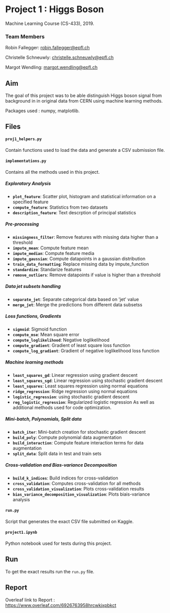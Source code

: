 # Project 1 : Higgs Boson
Machine Learning Course (CS-433), 2019.

### Team Members

Robin Fallegger: robin.fallegger@epfl.ch

Christelle Schneuwly: christelle.schneuwly@epfl.ch

Margot Wendling: margot.wendling@epfl.ch

## Aim
The goal of this project was to be able distinguish Higgs boson signal from background in in original data from CERN using machine learning methods. 

Packages used : numpy, matplotlib.

## Files
#### `proj1_helpers.py`
Contain functions used to load the data and generate a CSV submission file.

#### `implementations.py`
Contains all the methods used in this project.

##### Exploratory Analysis
- **`plot_feature`**: Scatter plot, histogram and statistical information on a specified feature
- **`compute_feature`**: Statistics from two datasets
- **`description_feature`**: Text descrption of principal statistics
##### Pre-processing
- **`missingness_filter`**: Remove features with missing data higher than a threshold
- **`impute_mean`**: Compute feature mean
- **`impute_median`**: Compute feature media
- **`impute_gaussian`**: Compute datapoints in a gaussian distribution
- **`train_data_formatting`**: Replace missing data by impute_function 
- **`standardize`**: Standarize features
- **`remove_outliers`**: Remove datapoints if value is higher than a threshold
##### Data jet subsets handling
- **`separate_jet`**: Separate categorical data  based on 'jet' value
- **`merge_jet`**: Merge the predictions from different data subsetss
##### Loss functions, Gradients
- **`sigmoid`**: Sigmoid function 
- **`compute_mse`**: Mean square error
- **`compute_loglikelihood`**: Negative loglikelihood
- **`compute_gradient`**: Gradient of least square loss function
- **`compute_log_gradient`**: Gradient of negative loglikelihood loss function 
##### Machine learning methods
- **`least_squares_gd`**: Linear regression using gradient descent
- **`least_squares_sgd`**: Linear regression using stochastic gradient descent
- **`least_squares`**: Least squares regression using normal equations
- **`ridge_regression`**: Ridge regression using normal equations
- **`logistic_regression`**: using stochastic gradient descent
- **`reg_logistic_regression`**: Regularized logistic regression
As well as additional methods used for code optimization. 
##### Mini-batch, Polynomials, Split data
- **`batch_iter`**: Mini-batch creation for stochastic gradient descent
- **`build_poly`**: Compute polynomial data augmentation
- **`build_interaction`**: Compute feature interaction terms for data augmentation
- **`split_data`**: Split data in test and train sets
##### Cross-validation and Bias-variance Decomposition
- **`build_k_indices`**: Build indices for cross-validation
- **`cross_validation`**: Computes cross-validation for all methods 
- **`cross_validation_visualization`**: Plots cross-validation results
- **`bias_variance_decomposition_visualization`**: Plots biais-variance analysis

#### `run.py`
Script that generates the exact CSV file submitted on Kaggle.

#### `project1.ipynb`
Python notebook used for tests during this project.

## Run
To get the exact results run the `run.py` file.

## Report
Overleaf link to Report : https://www.overleaf.com/6926763958hrcwkjxpbkct
